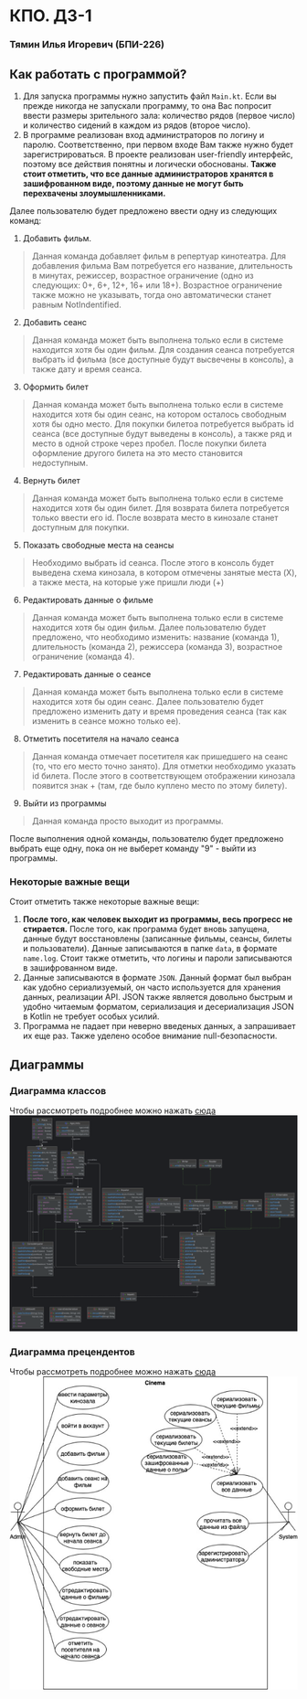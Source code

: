 # КПО. ДЗ-1
### Тямин Илья Игоревич (БПИ-226)
## Как работать с программой?
1. Для запуска программы нужно запустить файл `Main.kt`. Если вы прежде никогда не запускали программу, то она Вас попросит ввести размеры зрительного зала: количество рядов (первое число) и количество сидений в каждом из рядов (второе число).
2. В программе реализован вход администраторов по логину и паролю. Соответственно, при первом входе Вам также нужно будет зарегистрироваться. В проекте реализован user-friendly интерфейс, поэтому все действия понятны и логически обоснованы. **Также стоит отметить, что все данные администраторов хранятся в зашифрованном виде, поэтому данные не могут быть перехвачены злоумышленниками.**

Далее пользователю будет предложено ввести одну из следующих команд:
1. Добавить фильм. 
> Данная команда добавляет фильм в репертуар кинотеатра. Для добавления фильма Вам потребуется его название, длительность в минутах, режиссер, возрастное ограничение (одно из следующих: 0+, 6+, 12+, 16+ или 18+). Возрастное ограничение также можно не указывать, тогда оно автоматически станет равным NotIndentified.
2. Добавить сеанс
> Данная команда может быть выполнена только если в системе находится хотя бы один фильм. Для создания сеанса потребуется выбрать id фильма (все доступные будут высвечены в консоль), а также дату и время сеанса. 
3. Оформить билет
> Данная команда может быть выполнена только если в системе находится хотя бы один сеанс, на котором осталось свободным хотя бы одно место. Для покупки билетоа потребуется выбрать id сеанса (все доступные будут выведены в консоль), а также ряд и место в одной строке через пробел. После покупки билета оформление другого билета на это место становится недоступным.
4. Вернуть билет
> Данная команда может быть выполнена только если в системе находится хотя бы один билет. Для возврата билета потребуется только ввести его id. После возврата место в кинозале станет доступным для покупки.
5. Показать свободные места на сеансы
> Необходимо выбрать id сеанса. После этого в консоль будет выведена схема кинозала, в котором отмечены занятые места (X), а также места, на которые уже пришли люди (+)
6. Редактировать данные о фильме
> Данная команда может быть выполнена только если в системе находится хотя бы один фильм. Далее пользователю будет предложено, что необходимо изменить: название (команда 1), длительность (команда 2), режиссера (команда 3), возрастное ограничение (команда 4).
7. Редактировать данные о сеансе
> Данная команда может быть выполнена только если в системе находится хотя бы один сеанс. Далее пользователю будет предложено изменить дату и время проведения сеанса (так как изменить в сеансе можно только ее). 
8. Отметить посетителя на начало сеанса
> Данная команда отмечает посетителя как пришедшего на сеанс (то, что его место точно занято). Для отметки необходимо указать id билета. После этого в соответствующем отображении кинозала появится знак + (там, где было куплено место по этому билету).
9. Выйти из программы
> Данная команда просто выходит из программы.

После выполнения одной команды, пользователю будет предложено выбрать еще одну, пока он не выберет команду "9" - выйти из программы.

### Некоторые важные вещи
Стоит отметить также некоторые важные вещи:
1. **После того, как человек выходит из программы, весь прогресс не стирается.** После того, как программа будет вновь запущена, данные будут восстановлены (записанные фильмы, сеансы, билеты и пользователи). Данные записываются в папке `data`, в формате `name.log`. Стоит также отметить, что логины и пароли записываются в зашифрованном виде. 
2. Данные записываются в формате `JSON`. Данный формат был выбран как удобно сериализуемый, он часто используется для хранения данных, реализации API. JSON также является довольно быстрым и удобно читаемым форматом, сериализация и десериализация JSON в Kotlin не требует особых усилий.
3. Программа не падает при неверно введеных данных, а запрашивает их еще раз. Также уделено особое внимание null-безопасности.

## Диаграммы
### Диаграмма классов
Чтобы рассмотреть подробнее можно нажать [сюда](diagram1.png)
![](diagram1.png)

### Диаграмма прецендентов
Чтобы рассмотреть подробнее можно нажать [сюда](diagram2.jpg)
![](diagram2.jpg)